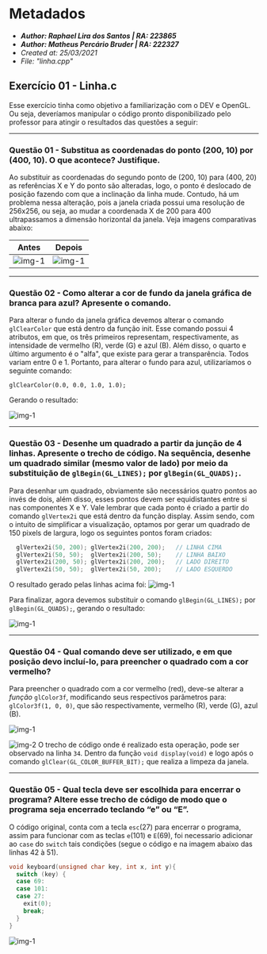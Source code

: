 # Metadados
 * **_Author: Raphael Lira dos Santos | RA: 223865_**
 * **_Author: Matheus Percário Bruder | RA: 222327_**
 * *Created at: 25/03/2021*
 * *File: "linha.cpp"*

 ## Exercício 01 - Linha.c
  Esse exercício tinha como objetivo a familiarização com o DEV e OpenGL. Ou seja, deveríamos manipular o código pronto disponibilizado pelo professor para atingir o resultados das questões a seguir:

  ---
  ### Questão 01 - Substitua as coordenadas do ponto (200, 10) por (400, 10). O que acontece? Justifique.
  Ao substituir as coordenadas do segundo ponto de (200, 10) para (400, 20) as referências X e Y do ponto são alteradas, logo, o ponto é deslocado de posição fazendo com que a inclinação da linha mude.
  Contudo, há um problema nessa alteração, pois a janela criada possui uma resolução de 256x256, ou seja, ao mudar a coordenada X de 200 para 400 ultrapassamos a dimensão horizontal da janela. Veja imagens comparativas abaixo:

  | Antes                                             | Depois                                            |
  | ------------------------------------------------- | ------------------------------------------------- |
  | ![img-1](assets/img/img01-ex01.png)               | ![img-1](assets/img/img02-ex01.png)               |
  
  ---
  ### Questão 02 - Como alterar a cor de fundo da janela gráfica de branca para azul? Apresente o comando.
  Para alterar o fundo da janela gráfica devemos alterar o comando `glClearColor` que está dentro da função init. Esse comando possui 4 atributos, em que, os três primeiros representam, respectivamente, as intensidade de vermelho (R), verde (G) e azul (B). Além disso, o quarto e último argumento é o "alfa", que existe para gerar a transparência. 
  Todos variam entre 0 e 1. Portanto, para alterar o fundo para azul, utilizaríamos o seguinte comando:
  
  `glClearColor(0.0, 0.0, 1.0, 1.0);`
  
  Gerando o resultado:
  
  ![img-1](assets/img/img01-ex02.png)

  ---
  ### Questão 03 - Desenhe um quadrado a partir da junção de 4 linhas. Apresente o trecho de código. Na sequência, desenhe um quadrado similar (mesmo valor de lado) por meio da substituição de `glBegin(GL_LINES);` por `glBegin(GL_QUADS);`.
  Para desenhar um quadrado, obviamente são necessários quatro pontos ao invés de dois, além disso, esses pontos devem ser equidistantes entre si nas componentes X e Y. Vale lembrar que cada ponto é criado a partir do comando `glVertex2i` que está dentro da função display.
  Assim sendo, com o intuito de simplificar a visualização, optamos por gerar um quadrado de 150 pixels de largura, logo os seguintes pontos foram criados:

  ```C++
    glVertex2i(50, 200); glVertex2i(200, 200);   // LINHA CIMA
    glVertex2i(50, 50);  glVertex2i(200, 50);    // LINHA BAIXO
    glVertex2i(200, 50); glVertex2i(200, 200);   // LADO DIREITO
    glVertex2i(50, 50);  glVertex2i(50, 200);    // LADO ESQUERDO
  ```
  O resultado gerado pelas linhas acima foi:
  ![img-1](assets/img/img01-ex03.png)

  Para finalizar, agora devemos substituir o comando `glBegin(GL_LINES);` por `glBegin(GL_QUADS);`, gerando o resultado:
  
  ![img-1](assets/img/img02-ex03.png)

  ---
  ### Questão 04 - Qual comando deve ser utilizado, e em que posição devo incluí-lo, para preencher o quadrado com a cor vermelho?
  Para preencher o quadrado com a cor vermelho (red), deve-se alterar a *função* `glColor3f`, modificando seus respectivos parâmetros para: `glColor3f(1, 0, 0)`, que são respectivamente, vermelho (R), verde (G), azul (B).

  ![img-1](assets/img/img01-ex04b.png)

  ![img-2](assets/img/img02-ex04b.png)
  O trecho de código onde é realizado esta operação, pode ser observado na linha `34`. Dentro da função `void display(void)` e logo após o comando `glClear(GL_COLOR_BUFFER_BIT);` que realiza a limpeza da janela.


  ----
  ### Questão 05 - Qual tecla deve ser escolhida para encerrar o programa? Altere esse trecho de código de modo que o programa seja encerrado teclando “e” ou “E”.
  O código original, conta com a tecla `esc`(27) para encerrar o programa, assim para funcionar com as teclas `e`(101) e `E`(69), foi necessario adicionar ao `case` do `switch` tais condições (segue o código e na imagem abaixo das linhas 42 à 51).

  ```C++
  void keyboard(unsigned char key, int x, int y){
    switch (key) {
    case 69: 
    case 101: 
    case 27:
      exit(0);
      break;
    }
  }
  ```

  ![img-1](assets/img/img01-ex05.png)